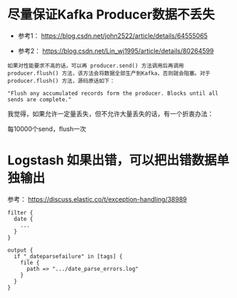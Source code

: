 # 尽量保证Kafka Producer数据不丢失

* 参考1： https://blog.csdn.net/john2522/article/details/64555065

* 参考2： https://blog.csdn.net/Lin_wj1995/article/details/80264599

```
如果对性能要求不高的话，可以再 producer.send() 方法调用后再调用 producer.flush() 方法，该方法会将数据全部生产到Kafka，否则就会阻塞。对于 producer.flush() 方法，源码原话如下：

"Flush any accumulated records form the producer. Blocks until all sends are complete."
```

我觉得，如果允许一定量丢失，但不允许大量丢失的话，有一个折衷办法：

每10000个send，flush一次

# Logstash 如果出错，可以把出错数据单独输出

参考： https://discuss.elastic.co/t/exception-handling/38989

```
filter {
  date {
    ...
  }
}

output {
  if "_dateparsefailure" in [tags] {
    file {
      path => ".../date_parse_errors.log"
    }
  }
}
```
